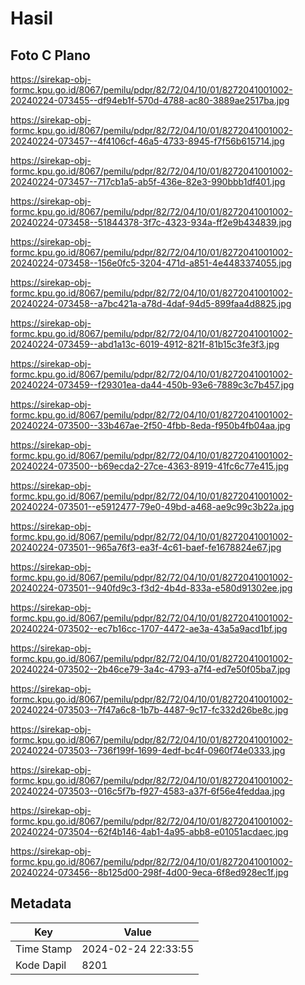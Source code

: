 # Hasil

## Foto C Plano

https://sirekap-obj-formc.kpu.go.id/8067/pemilu/pdpr/82/72/04/10/01/8272041001002-20240224-073455--df94eb1f-570d-4788-ac80-3889ae2517ba.jpg

https://sirekap-obj-formc.kpu.go.id/8067/pemilu/pdpr/82/72/04/10/01/8272041001002-20240224-073457--4f4106cf-46a5-4733-8945-f7f56b615714.jpg

https://sirekap-obj-formc.kpu.go.id/8067/pemilu/pdpr/82/72/04/10/01/8272041001002-20240224-073457--717cb1a5-ab5f-436e-82e3-990bbb1df401.jpg

https://sirekap-obj-formc.kpu.go.id/8067/pemilu/pdpr/82/72/04/10/01/8272041001002-20240224-073458--51844378-3f7c-4323-934a-ff2e9b434839.jpg

https://sirekap-obj-formc.kpu.go.id/8067/pemilu/pdpr/82/72/04/10/01/8272041001002-20240224-073458--156e0fc5-3204-471d-a851-4e4483374055.jpg

https://sirekap-obj-formc.kpu.go.id/8067/pemilu/pdpr/82/72/04/10/01/8272041001002-20240224-073458--a7bc421a-a78d-4daf-94d5-899faa4d8825.jpg

https://sirekap-obj-formc.kpu.go.id/8067/pemilu/pdpr/82/72/04/10/01/8272041001002-20240224-073459--abd1a13c-6019-4912-821f-81b15c3fe3f3.jpg

https://sirekap-obj-formc.kpu.go.id/8067/pemilu/pdpr/82/72/04/10/01/8272041001002-20240224-073459--f29301ea-da44-450b-93e6-7889c3c7b457.jpg

https://sirekap-obj-formc.kpu.go.id/8067/pemilu/pdpr/82/72/04/10/01/8272041001002-20240224-073500--33b467ae-2f50-4fbb-8eda-f950b4fb04aa.jpg

https://sirekap-obj-formc.kpu.go.id/8067/pemilu/pdpr/82/72/04/10/01/8272041001002-20240224-073500--b69ecda2-27ce-4363-8919-41fc6c77e415.jpg

https://sirekap-obj-formc.kpu.go.id/8067/pemilu/pdpr/82/72/04/10/01/8272041001002-20240224-073501--e5912477-79e0-49bd-a468-ae9c99c3b22a.jpg

https://sirekap-obj-formc.kpu.go.id/8067/pemilu/pdpr/82/72/04/10/01/8272041001002-20240224-073501--965a76f3-ea3f-4c61-baef-fe1678824e67.jpg

https://sirekap-obj-formc.kpu.go.id/8067/pemilu/pdpr/82/72/04/10/01/8272041001002-20240224-073501--940fd9c3-f3d2-4b4d-833a-e580d91302ee.jpg

https://sirekap-obj-formc.kpu.go.id/8067/pemilu/pdpr/82/72/04/10/01/8272041001002-20240224-073502--ec7b16cc-1707-4472-ae3a-43a5a9acd1bf.jpg

https://sirekap-obj-formc.kpu.go.id/8067/pemilu/pdpr/82/72/04/10/01/8272041001002-20240224-073502--2b46ce79-3a4c-4793-a7f4-ed7e50f05ba7.jpg

https://sirekap-obj-formc.kpu.go.id/8067/pemilu/pdpr/82/72/04/10/01/8272041001002-20240224-073503--7f47a6c8-1b7b-4487-9c17-fc332d26be8c.jpg

https://sirekap-obj-formc.kpu.go.id/8067/pemilu/pdpr/82/72/04/10/01/8272041001002-20240224-073503--736f199f-1699-4edf-bc4f-0960f74e0333.jpg

https://sirekap-obj-formc.kpu.go.id/8067/pemilu/pdpr/82/72/04/10/01/8272041001002-20240224-073503--016c5f7b-f927-4583-a37f-6f56e4feddaa.jpg

https://sirekap-obj-formc.kpu.go.id/8067/pemilu/pdpr/82/72/04/10/01/8272041001002-20240224-073504--62f4b146-4ab1-4a95-abb8-e01051acdaec.jpg

https://sirekap-obj-formc.kpu.go.id/8067/pemilu/pdpr/82/72/04/10/01/8272041001002-20240224-073456--8b125d00-298f-4d00-9eca-6f8ed928ec1f.jpg


## Metadata

| Key        | Value               |
| ---------- | ------------------- |
| Time Stamp | 2024-02-24 22:33:55 |
| Kode Dapil | 8201                |



